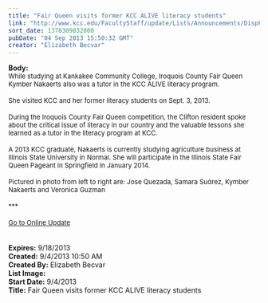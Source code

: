 ```yaml
---
title: "Fair Queen visits former KCC ALIVE literacy students"
link: "http://www.kcc.edu/FacultyStaff/update/Lists/Announcements/DispForm.aspx?ID=1226"
sort_date: 1378309832000
pubDate: "04 Sep 2013 15:50:32 GMT"
creator: "Elizabeth Becvar"
---
```


<div><b>Body:</b> <div class="ExternalClass26E61D1B13DE45A1A419C0D5E2A96EE2">
<div><font size="2">While studying at Kankakee Community College, Iroquois County Fair Queen Kymber Nakaerts also was a tutor in the KCC ALIVE literacy program. </font></div>
<div><font size="2"></font> </div>
<div><font size="2">She visited KCC and her former literacy students on Sept. 3, 2013. </font></div>
<div><font size="2"></font> </div>
<div><font size="2">During the Iroquois County Fair Queen competition, the Clifton resident spoke about the critical issue of literacy in our country and the valuable lessons she learned as a tutor in the literacy program at KCC. </font></div>
<div><font size="2"></font> </div>
<div><font size="2">A 2013 KCC graduate, Nakaerts is currently studying agriculture business at Illinois State University in Normal. She will participate in the Illinois State Fair Queen Pageant in Springfield in January 2014.</font></div>
<div> </div>
<div><font size="2">Pictured in photo from left to right are: Jose Quezada, Samara Suάrez, Kymber Nakaerts and Veronica Guzman</font></div>
<div><font size="2"></font> </div>
<div><font size="2">***</font></div>
<div><font size="2"></font> </div>
<div><font size="2"><a href="/FacultyStaff/update/Pages/dailyupdate.aspx">Go to Online Update</a></font></div>
<div><font size="2"></font> </div>
<div><font size="2"></font> </div></div></div>
<div><b>Expires:</b> 9/18/2013</div>
<div><b>Created:</b> 9/4/2013 10:50 AM</div>
<div><b>Created By:</b> Elizabeth Becvar</div>
<div><b>List Image:</b> <a href="http://www.kcc.edu/FacultyStaff/update/PublishingImages/Kymber%20Nakaerts%20with%20Literacy%20Students%202%20-%20update.jpg"></a></div>
<div><b>Start Date:</b> 9/4/2013</div>
<div><b>Title:</b> Fair Queen visits former KCC ALIVE literacy students</div>
